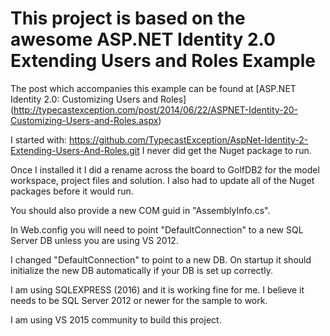 
This project is based on the awesome ASP.NET Identity 2.0 Extending Users and Roles Example
====================================================================================

The post which accompanies this example can be found at [ASP.NET Identity 2.0: Customizing Users and Roles]
	(http://typecastexception.com/post/2014/06/22/ASPNET-Identity-20-Customizing-Users-and-Roles.aspx)

I started with: https://github.com/TypecastException/AspNet-Identity-2-Extending-Users-And-Roles.git I never did get the Nuget package to run.

Once I installed it I did a rename across the board to GolfDB2 for the model workspace, project files and solution.
I also had to update all of the Nuget packages before it would run.

You should also provide a new COM guid in "AssemblyInfo.cs".

In Web.config you will need to point "DefaultConnection" to a new SQL Server DB unless you are using VS 2012.

<connectionStrings>
	<add name="DefaultConnection" connectionString="data source=DESKTOP-S7JQFF1\SQLEXPRESS;initial catalog=GolfDB20161207-01;integrated security=True;MultipleActiveResultSets=True;App=EntityFramework" providerName="System.Data.SqlClient" />

I changed "DefaultConnection" to point to a new DB. On startup it should initialize the new DB automatically if your DB is set up correctly.
	
I am using SQLEXPRESS (2016) and it is working fine for me.  I believe it needs to be SQL Server 2012 or newer for the sample to work.

I am using VS 2015 community to build this project.


